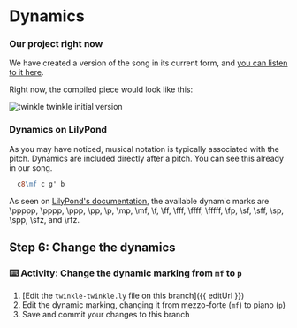 # Dynamics

### Our project right now

We have created a version of the song in its current form, and [you can listen to it here](https://gitmusical.github.io/notating-twinkle/6-accidental).

Right now, the compiled piece would look like this:

![twinkle twinkle initial version](https://gitmusical.github.io/notating-twinkle/6-accidental.png)

### Dynamics on LilyPond

As you may have noticed, musical notation is typically associated with the pitch. Dynamics are included directly after a pitch. You can see this already in our song.

```ly
  c8\mf c g' b
```

As seen on [LilyPond's documentation](http://lilypond.org/doc/v2.18/Documentation/notation/expressive-marks-attached-to-notes), the available dynamic marks are \ppppp, \pppp, \ppp, \pp, \p, \mp, \mf, \f, \ff, \fff, \ffff, \fffff, \fp, \sf, \sff, \sp, \spp, \sfz, and \rfz.

## Step 6: Change the dynamics

### :keyboard: Activity: Change the dynamic marking from `mf` to `p`

1. [Edit the `twinkle-twinkle.ly` file on this branch]({{ editUrl }})
2. Edit the dynamic marking, changing it from mezzo-forte (`mf`) to piano (`p`)
3. Save and commit your changes to this branch
